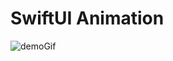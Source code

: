 # SwiftUI Animation


![demoGif](https://user-images.githubusercontent.com/62758655/164029905-228cc39e-b8e6-4711-ab56-c27b4ff096c2.gif)
